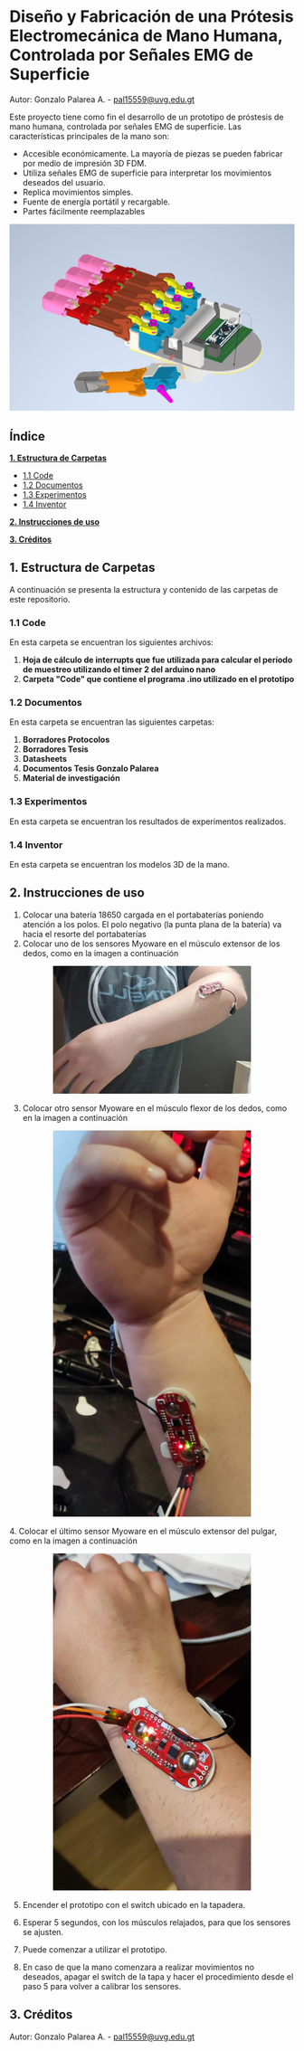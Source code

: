 # Diseño y Fabricación de una Prótesis Electromecánica de Mano Humana, Controlada por Señales EMG de Superficie

Autor: Gonzalo Palarea A. - pal15559@uvg.edu.gt 

Este proyecto tiene como fin el desarrollo de un prototipo de próstesis de mano humana, controlada por señales EMG de superficie. Las características principales de la mano son:

  * Accesible económicamente. La mayoría de piezas se pueden fabricar por medio de impresión 3D FDM.
  * Utiliza señales EMG de superficie para interpretar los movimientos deseados del usuario.
  * Replica movimientos simples.
  * Fuente de energía portátil y recargable.
  * Partes fácilmente reemplazables

<p align="center">
  <img src="https://github.com/larivera-UVG/Interfaces-Biomedicas-2021/blob/main/Gonzalo%20Palarea/Documentos/imagenes%20Overleaf/ptototipo2/palma.JPG" width="800" title="hover text">
</p>


## Índice

**[1. Estructura de Carpetas](#carpetas)**
  * [1.1 Code](#code)
  * [1.2 Documentos](#documentos)
  * [1.3 Experimentos](#experimentos)
  * [1.4 Inventor](#inventor)
  
**[2. Instrucciones de uso](#instrucciones)**

**[3. Créditos](#creditos)**


## 1. Estructura de Carpetas <a name="carpetas"></a>
A continuación se presenta la estructura y contenido de las carpetas de este repositorio.

### 1.1 Code <a name="documentos"></a>
En esta carpeta se encuentran los siguientes archivos:
1. **Hoja de cálculo de interrupts que fue utilizada para calcular el período de muestreo utilizando el timer 2 del arduino nano**
2. **Carpeta "Code" que contiene el programa .ino utilizado en el prototipo**

### 1.2 Documentos <a name="documentos"></a>
En esta carpeta se encuentran las siguientes carpetas:

1. **Borradores Protocolos**
2. **Borradores Tesis**
3. **Datasheets**
4. **Documentos Tesis Gonzalo Palarea**
5. **Material de investigación**


### 1.3 Experimentos <a name="experimentos"></a>
En esta carpeta se encuentran los resultados de experimentos realizados.

### 1.4 Inventor <a name="inventor"></a>
En esta carpeta se encuentran los modelos 3D de la mano.

## 2. Instrucciones de uso <a name="instrucciones"></a>
1. Colocar una batería 18650 cargada en el portabaterías poniendo atención a los polos. El polo negativo (la punta plana de la batería) va hacia el resorte del portabaterías
2. Colocar uno de los sensores Myoware en el músculo extensor de los dedos, como en la imagen a continuación
<p align="center">
  <img src="https://github.com/larivera-UVG/Interfaces-Biomedicas-2021/blob/main/Gonzalo%20Palarea/Documentos/imagenes%20Overleaf/emg/sensoresextensor.jpeg" width="350" title="hover text">
</p>

3. Colocar otro sensor Myoware en el músculo flexor de los dedos, como en la imagen a continuación
<p align="center">
  <img src="https://github.com/larivera-UVG/Interfaces-Biomedicas-2021/blob/main/Gonzalo%20Palarea/Documentos/imagenes%20Overleaf/emg/sensoresflexor.jpeg" width="350" title="hover text">
</p>
4. Colocar el último sensor Myoware en el músculo extensor del pulgar, como en la imagen a continuación
<p align="center">
  <img src="https://github.com/larivera-UVG/Interfaces-Biomedicas-2021/blob/main/Gonzalo%20Palarea/Documentos/imagenes%20Overleaf/emg/sensoresextensorpulgar.jpeg" width="350" title="hover text">
</p>

5. Encender el prototipo con el switch ubicado en la tapadera.


6. Esperar 5 segundos, con los músculos relajados, para que los sensores se ajusten.

7. Puede comenzar a utilizar el prototipo.

8. En caso de que la mano comenzara a realizar movimientos no deseados, apagar el switch de la tapa y hacer el procedimiento desde el paso 5 para volver a calibrar los sensores. 


## 3. Créditos <a name="creditos"></a>
Autor: Gonzalo Palarea A. - pal15559@uvg.edu.gt 
